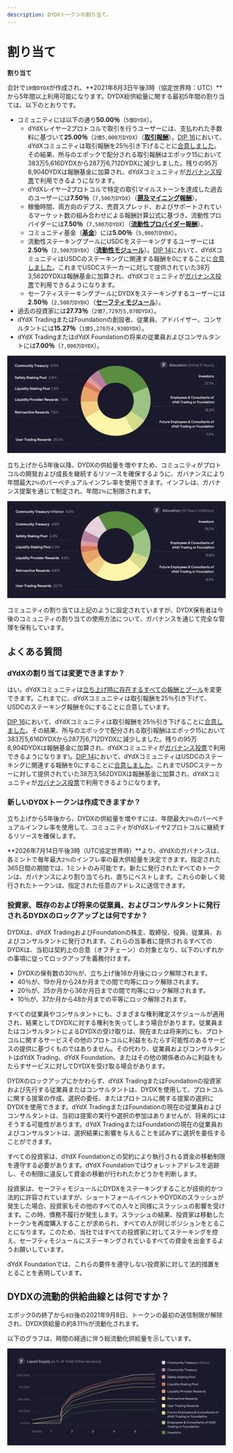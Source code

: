 ```yaml
---
description: DYDXトークンの割り当て。
---
```


# 割り当て

**割り当て**

合計で`10億DYDX`が作成され、**2021年8月3日午後3時（協定世界時：UTC）**から5年間以上利用可能になります。DYDX総供給量に関する最初5年間の割り当ては、以下のとおりです。

* コミュニティには以下の通り**50.00％**（`5億DYDX`）。
  * dYdXレイヤー2プロトコルで取引を行うユーザーには、支払われた手数料に基づいて**25.00％**（`2億5,000万DYDX`）（[**取引報酬**](../rewards/trading-rewards.md)）。[DIP 16](https://github.com/dydxfoundation/dip/blob/master/content/dips/DIP-16.md)において、dYdXコミュニティは取引報酬を25％引き下げることに[合意しました](https://dydx.community/dashboard/proposal/8)。その結果、所与のエポックで配分される取引報酬はエポック15において383万5,616DYDXから287万6,712DYDXに減少しました。残りの95万8,904DYDXは報酬基金に加算され、dYdXコミュニティが[ガバナンス投票](https://docs.dydx.community/dydx-governance/voting-and-governance/governance-parameters)で利用できるようになります。
  * dYdXレイヤー2プロトコルで特定の取引マイルストーンを達成した過去のユーザーには**7.50％**（`7,500万DYDX`）（[**遡及マイニング報酬**](../rewards/retroactive-mining-rewards.md)）。
  * 稼働時間、両方向のデプス、売買スプレッド、およびサポートされているマーケット数の組み合わせによる報酬計算公式に基づき、流動性プロバイダーには**7.50％**（`7,500万DYDX`）（[**流動性プロバイダー報酬**](../rewards/liquidity-provider-rewards.md)）。
  * コミュニティ基金（[**基金**](community-treasury.md)）には**5.00％**（`5,000万DYDX`）。
  * 流動性ステーキングプールにUSDCをステーキングするユーザーには**2.50％**（`2,500万DYDX`）（[**流動性モジュール**](../staking-pools/liquidity-staking-pool.md)）。[DIP 14](https://github.com/dydxfoundation/dip/blob/master/content/dips/DIP-14.md)において、dYdXコミュニティはUSDCのステーキングに関連する報酬を0にすることに[合意しました](https://dydx.community/dashboard/proposal/7)。これまでUSDCステーカーに対して提供されていた38万3,562DYDXは報酬基金に加算され、dYdXコミュニティが[ガバナンス投票](https://docs.dydx.community/dydx-governance/voting-and-governance/governance-parameters)で利用できるようになります。
  * セーフティステーキングプールにDYDXをステーキングするユーザーには**2.50％**（`2,500万DYDX`）（[**セーフティモジュール**](../staking-pools/safety-staking-pool.md)）。
* 過去の投資家には**27.73％**（`2億7,729万5,070DYDX`）。
* dYdX TradingまたはFoundationの創設者、従業員、アドバイザー、コンサルタントには**15.27％**（`1億5,270万4,930DYDX`）。
* dYdX TradingまたはdYdX Foundationの将来の従業員およびコンサルタントには**7.00％**（`7,000万DYDX`）。

![](../.gitbook/assets/1-dydx-allocations-initial-5-years.png)

立ち上げから5年後以降、DYDXの供給量を増やすため、コミュニティがプロトコルの開発および成長を継続するリソースを確保するように、ガバナンスにより年間最大`2％`のパーペチュアルインフレ率を使用できます。インフレは、ガバナンス提案を通じて制定され、年間`2％`に制限されます。

![](../.gitbook/assets/1-allocation-10-years-inflation.png)

コミュニティの割り当ては上記のように設定されていますが、DYDX保有者は今後のコミュニティの割り当ての使用方法について、ガバナンスを通じて完全な管理を保有しています。

## **よくある質問**

### dYdXの割り当ては変更できますか？

はい。dYdXコミュニティは[立ち上げ時に存在するすべての報酬とプール](../voting-and-governance/governance-parameters.md)を変更できます。これまでに、dYdXコミュニティは取引報酬を25％引き下げて、USDCのステーキング報酬を0にすることに合意しています。

[DIP 16](https://github.com/dydxfoundation/dip/blob/master/content/dips/DIP-16.md)において、dYdXコミュニティは取引報酬を25％引き下げることに[合意しました](https://dydx.community/dashboard/proposal/8)。その結果、所与のエポックで配分される取引報酬はエポック15において383万5,616DYDXから287万6,712DYDXに減少しました。残りの95万8,904DYDXは報酬基金に加算され、dYdXコミュニティが[ガバナンス投票](https://docs.dydx.community/dydx-governance/voting-and-governance/governance-parameters)で利用できるようになります\\。[DIP 14](https://github.com/dydxfoundation/dip/blob/master/content/dips/DIP-14.md)において、dYdXコミュニティはUSDCのステーキングに関連する報酬を0にすることに[合意しました](https://dydx.community/dashboard/proposal/7)。これまでUSDCステーカーに対して提供されていた38万3,562DYDXは報酬基金に加算され、dYdXコミュニティが[ガバナンス投票](https://docs.dydx.community/dydx-governance/voting-and-governance/governance-parameters)で利用できるようになります。

### **新しいDYDXトークンは作成できますか？**

立ち上げから5年後から、DYDXの供給量を増やすには、年間最大`2％`のパーペチュアルインフレ率を使用して、コミュニティがdYdXレイヤ2プロトコルに継続するリソースを確保します。

**2026年7月14日午後3時（UTC協定世界時）**より、dYdXのガバナンスは、各ミントで毎年最大`2％`のインフレ率の最大供給量を決定できます。指定された365日間の期間では、1ミントのみ可能です。新たに発行されたすべてのトークンは、ガバナンスにより割り当てられ、直ちにベストします。これらの新しく発行されたトークンは、指定された任意のアドレスに送信できます。

### **投資家、既存のおよび将来の従業員、およびコンサルタントに発行されるDYDXのロックアップとは何ですか？**

DYDXは、dYdX TradingおよびFoundationの株主、取締役、役員、従業員、およびコンサルタントに発行されます。これらの当事者に提供されるすべてのDYDXは、当初は契約上の合意（オフチェーン）の対象となり、以下のいずれかの事項に従ってロックアップを義務付けます。

* DYDXの保有数の30％が、立ち上げ後18か月後にロック解除されます。
* 40％が、19か月から24か月までの間で均等にロック解除されます。
* 20％が、25か月から36か月日までの間で均等にロック解除されます。
* 10％が、37か月から48か月までの平等にロック解除されます。

すべての従業員やコンサルタントにも、さまざまな権利確定スケジュールが適用され、結果としてDYDXに対する権利を失ってしまう場合があります。従業員またはコンサルタントによるDYDXの受け取りは、現在または将来的にも、プロトコルに関するサービスその他のプロトコルに利益をもたらす可能性のあるサービスの提供に基づくものではありません。その代わり、従業員およびコンサルタントはdYdX Trading、dYdX Foundation、またはその他の関係者のみに利益をもたらすサービスに対してDYDXを受け取る場合があります。

DYDXのロックアップにかかわらず、dYdX TradingまたはFoundationの投資家および先行する従業員またはコンサルタントは、DYDXを使用して、プロトコルに関する提案の作成、選択の委任、またはプロトコルに関する提案の選択にDYDXを使用できます。dYdX TradingまたはFoundationの現在の従業員およびコンサルタントは、当初は提案の実行や選択の参加はありませんが、将来的にはそうする可能性があります。dYdX TradingまたはFoundationの現在の従業員およびコンサルタントは、選択結果に影響を与えることを試みずに選択を委任することができます。

すべての投資家は、dYdX Foundationとの契約により執行される資金の移動制限を遵守する必要があります。dYdX Foundationではウォレットアドレスを追跡し、その制限に違反して資金の移動が行われたかどうかを判断します。

投資家は、セーフティモジュールにDYDXをステーキングすることが技術的かつ法的に許容されていますが、ショートフォールイベントやDYDXのスラッシュが発生した場合、投資家もその他のすべての人々と同様にスラッシュの影響を受けます。この時、債務不履行が発生します。スラッシュの結果、投資家は移動したトークンを再度購入することが求められ、すべての人が同じポジションをとることになります。このため、当社ではすべての投資家に対してステーキングを控え、セーフティモジュールにステーキングされているすべての資金を出金するようお願いしています。

dYdX Foundationでは、これらの要件を遵守しない投資家に対して法的措置をとることを表明しています。

## DYDXの流動的供給曲線とは何ですか？

エポック0の終了から`8日`後の2021年9月8日、トークンの最初の送信制限が解除され、DYDX供給量の約8.11％が流動化されます。

以下のグラフは、時間の経過に伴う総流動化供給量を示しています。

![](../.gitbook/assets/1-liquid-supply-schedule.png)
